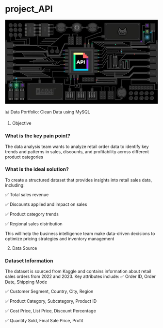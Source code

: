 # project_API

![ API ](images/download.jpg)

📊 Data Portfolio: Clean Data using MySQL
1. Objective
### What is the key pain point?
The data analysis team wants to analyze retail order data to identify key trends and patterns in sales, discounts, and profitability across different product categories

### What is the ideal solution?

To create a structured dataset that provides insights into retail sales data, including:

✅ Total sales revenue

✅ Discounts applied and impact on sales

✅ Product category trends

✅ Regional sales distribution

This will help the business intelligence team make data-driven decisions to optimize pricing strategies and inventory management

2. Data Source
### Dataset Information
The dataset is sourced from Kaggle and contains information about retail sales orders from 2022 and 2023.
Key attributes include:
✅ Order ID, Order Date, Shipping Mode

✅ Customer Segment, Country, City, Region

✅ Product Category, Subcategory, Product ID

✅ Cost Price, List Price, Discount Percentage

✅ Quantity Sold, Final Sale Price, Profit
